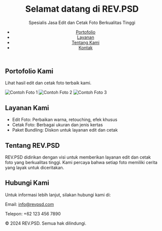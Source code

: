 <!DOCTYPE html>
<html lang="id">
<head>
    <meta charset="UTF-8">
    <meta name="viewport" content="width=device-width, initial-scale=1.0">
    <title>REV.PSD - Jasa Edit dan Cetak Foto</title>
    <link rel="stylesheet" href="style.css"> <!-- Tambahkan CSS eksternal jika diperlukan -->
</head>
<body>
    <header>
        <h1>Selamat datang di REV.PSD</h1>
        <p>Spesialis Jasa Edit dan Cetak Foto Berkualitas Tinggi</p>
        <nav>
            <ul>
                <li><a href="#portofolio">Portofolio</a></li>
                <li><a href="#layanan">Layanan</a></li>
                <li><a href="#tentang">Tentang Kami</a></li>
                <li><a href="#kontak">Kontak</a></li>
            </ul>
        </nav>
    </header>
    <section id="portofolio">
        <h2>Portofolio Kami</h2>
        <p>Lihat hasil edit dan cetak foto terbaik kami.</p>
        <div class="gallery">
            <!-- Tambahkan gambar portofolio di sini -->
            <img src="foto1.jpg" alt="Contoh Foto 1">
            <img src="foto2.jpg" alt="Contoh Foto 2">
            <img src="foto3.jpg" alt="Contoh Foto 3">
        </div>
    </section>
    <section id="layanan">
        <h2>Layanan Kami</h2>
        <ul>
            <li>Edit Foto: Perbaikan warna, retouching, efek khusus</li>
            <li>Cetak Foto: Berbagai ukuran dan jenis kertas</li>
            <li>Paket Bundling: Diskon untuk layanan edit dan cetak</li>
        </ul>
    </section>
    <section id="tentang">
        <h2>Tentang REV.PSD</h2>
        <p>REV.PSD didirikan dengan visi untuk memberikan layanan edit dan cetak foto yang berkualitas tinggi. Kami percaya bahwa setiap foto memiliki cerita yang layak untuk diceritakan.</p>
    </section>
    <section id="kontak">
        <h2>Hubungi Kami</h2>
        <p>Untuk informasi lebih lanjut, silakan hubungi kami di:</p>
        <p>Email: <a href="mailto:info@revpsd.com">info@revpsd.com</a></p>
        <p>Telepon: +62 123 456 7890</p>
    </section>
    <footer>
        <p>&copy; 2024 REV.PSD. Semua hak dilindungi.</p>
    </footer>
</body>
</html>
